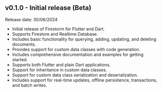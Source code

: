 ## v0.1.0 - Initial release (Beta)
Release date: 30/06/2024

- Initial release of Firestorm for Flutter and Dart.
- Supports Firestore and Realtime Database.
- Includes basic functionality for querying, adding, updating, and deleting documents.
- Provides support for custom data classes with code generation.
- Includes comprehensive documentation and examples for getting started.
- Supports both Flutter and plain Dart applications.
- Support for inheritance in custom data classes.
- Support for custom data class serialization and deserialization.
- Includes support for real-time updates, offline persistence, transactions, and batch writes.
